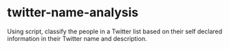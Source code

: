 # twitter-name-analysis
Using script, classify the people in a Twitter list based on their self declared information in their Twitter name and description.
